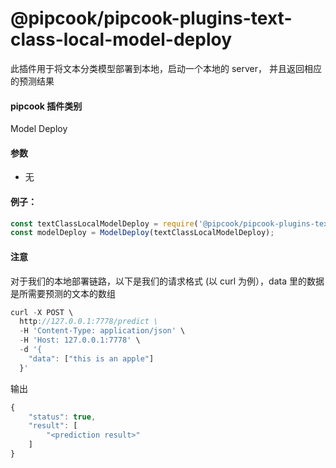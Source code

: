 # @pipcook/pipcook-plugins-text-class-local-model-deploy

此插件用于将文本分类模型部署到本地，启动一个本地的 server， 并且返回相应的预测结果

<a name="Ej4GX"></a>
#### pipcook 插件类别
Model Deploy

<a name="vGyBc"></a>
#### 参数

- 无

<a name="ZZcV2"></a>
#### 例子：

```typescript
const textClassLocalModelDeploy = require('@pipcook/pipcook-plugins-text-class-local-model-deploy').default;
const modelDeploy = ModelDeploy(textClassLocalModelDeploy);
```

<a name="9NElt"></a>
#### 注意
对于我们的本地部署链路，以下是我们的请求格式 (以 curl 为例），data 里的数据是所需要预测的文本的数组

```typescript
curl -X POST \
  http://127.0.0.1:7778/predict \
  -H 'Content-Type: application/json' \
  -H 'Host: 127.0.0.1:7778' \
  -d '{
    "data": ["this is an apple"]
  }'
```

输出

```typescript
{
    "status": true,
    "result": [
        "<prediction result>"
    ]
}
```

